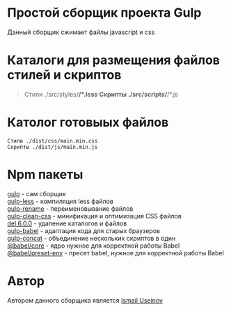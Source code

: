 # Простой сборщик проекта Gulp

Данный сборщик сжимает файлы javascript и css

Каталоги для размещения файлов стилей и скриптов
======

>Стили ./src/styles/**/*.less
>Скрипты ./src/scripts/**/*.js

Католог готовыых файлов
======
    Стили ./dist/css/main.min.css
    Скрипты ./dist/js/main.min.js

Npm пакеты
======

[gulp](https://gulpjs.com/) - сам сборщик  
[gulp-less](https://www.npmjs.com/package/gulp-less) - компиляция less файлов  
[gulp-rename](https://www.npmjs.com/package/gulp-rename) - переименовывание файлов  
[gulp-clean-css](https://www.npmjs.com/package/gulp-clean-css) - минификация и оптимизация CSS файлов  
[del 6.0.0](https://www.npmjs.com/package/del) - удаление каталогов и файлов  
[gulp-babel](https://www.npmjs.com/package/gulp-babel) - адаптация кода для старых браузеров  
[gulp-concat](https://www.npmjs.com/package/gulp-concat) - объединение нескольких скриптов в один  
[@babel/core](https://www.npmjs.com/package/@babel/core) - ядро нужное для корректной работы Babel  
[@babel/preset-env](https://www.npmjs.com/package/@babel/preset-env) - пресет babel, нужное для корректной работы Babel  

Автор
======

Автором данного сборщика является [Ismail Useinov](https://github.com/morphIsmail)
